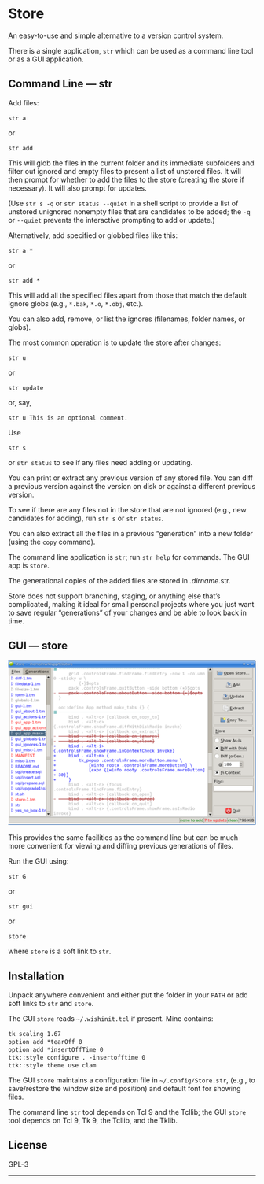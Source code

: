 # Store

An easy-to-use and simple alternative to a version control system.

There is a single application, `str` which can be used as a command line
tool or as a GUI application.

## Command Line — str

Add files:

    str a

or

    str add

This will glob the files in the current folder and its immediate subfolders
and filter out ignored and empty files to present a list of unstored files.
It will then prompt for whether to add the files to the store (creating the
store if necessary). It will also prompt for updates.

(Use `str s -q` or `str status --quiet` in a shell script to provide a list
of unstored unignored nonempty files that are candidates to be added; the
`-q` or `--quiet` prevents the interactive prompting to add or update.)

Alternatively, add specified or globbed files like this:

    str a *

or

    str add *

This will add all the specified files apart from those that match the
default ignore globs (e.g., `*.bak`, `*.o`, `*.obj`, etc.).

You can also add, remove, or list the ignores (filenames, folder names, or
globs).

The most common operation is to update the store after changes:

    str u

or

    str update

or, say,

    str u This is an optional comment.

Use

    str s

or `str status` to see if any files need adding or updating.

You can print or extract any previous version of any stored file.
You can diff a previous version against the version on disk or against a
different previous version.

To see if there are any files not in the store that are not ignored (e.g.,
new candidates for adding), run `str s` or `str status`.

You can also extract all the files in a previous “generation” into a new
folder (using the `copy` command).

The command line application is `str`; run `str help` for commands.
The GUI app is `store`.

The generational copies of the added files are stored in _.dirname_.str.

Store does not support branching, staging, or anything else that’s
complicated, making it ideal for small personal projects where you just want
to save regular “generations” of your changes and be able to look back in
time.


## GUI — store

![Screenshot](images/screenshot.png)

This provides the same facilities as the command line but can be much more
convenient for viewing and diffing previous generations of files.

Run the GUI using:

    str G

or

    str gui

or

    store

where `store` is a soft link to `str`.

## Installation

Unpack anywhere convenient and either put the folder in your `PATH` or add
soft links to `str` and `store`.

The GUI `store` reads `~/.wishinit.tcl` if present. Mine contains:

    tk scaling 1.67
    option add *tearOff 0
    option add *insertOffTime 0
    ttk::style configure . -insertofftime 0
    ttk::style theme use clam

The GUI `store` maintains a configuration file in `~/.config/Store.str`,
(e.g., to save/restore the window size and position) and default font for
showing files.

The command line `str` tool depends on Tcl 9 and the Tcllib; the GUI `store`
tool depends on Tcl 9, Tk 9, the Tcllib, and the Tklib.

## License

GPL-3

---
